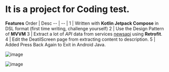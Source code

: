 # It is a project for Coding test.
**Features**
Order | Desc
-- | -- |
1 | Written with **Kotlin Jetpack Compose** in DSL format (first time writing, challenge yourself)
2 | Use the Design Pattern of **MVVM**
3 | Extract a lot of *API* data from services [newsapi](https://newsapi.org) using **Retrofit**.
4 | Edit the DeatilScreen page from extracting content to description.
5 | Added Press Back Again to Exit in Android Java.

![image](https://media.discordapp.net/attachments/1136706677748531240/1259248329439580241/Screenshot_20240707_034127_NEWS_API_TEST_SCG.jpg?ex=668afde5&is=6689ac65&hm=c9266b2c078037c81a52a2d9e73b1e7c239dae20abaefaa1be58b8e87111c2a3&=&format=webp&width=438&height=670)

![image](https://media.discordapp.net/attachments/1136706677748531240/1259248329078997032/Screenshot_20240707_034140_NEWS_API_TEST_SCG.jpg?ex=668afde5&is=6689ac65&hm=ea35ebbb7afa23586c8e3ec590ca875cdf3414c58628c2447bdb2c1dcbee8f6d&=&format=webp&width=437&height=668)

